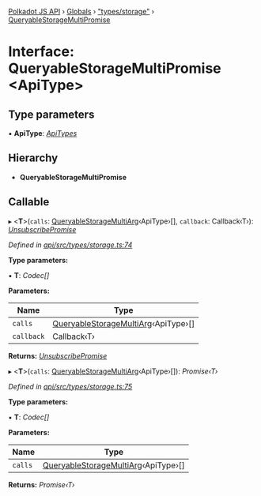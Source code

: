 [Polkadot JS API](../README.md) › [Globals](../globals.md) › ["types/storage"](../modules/_types_storage_.md) › [QueryableStorageMultiPromise](_types_storage_.queryablestoragemultipromise.md)

# Interface: QueryableStorageMultiPromise <**ApiType**>

## Type parameters

▪ **ApiType**: *[ApiTypes](../modules/_types_base_.md#apitypes)*

## Hierarchy

* **QueryableStorageMultiPromise**

## Callable

▸ <**T**>(`calls`: [QueryableStorageMultiArg](../modules/_types_storage_.md#queryablestoragemultiarg)‹ApiType›[], `callback`: Callback‹T›): *[UnsubscribePromise](../modules/_types_base_.md#unsubscribepromise)*

*Defined in [api/src/types/storage.ts:74](https://github.com/polkadot-js/api/blob/e3abb95111/packages/api/src/types/storage.ts#L74)*

**Type parameters:**

▪ **T**: *Codec[]*

**Parameters:**

Name | Type |
------ | ------ |
`calls` | [QueryableStorageMultiArg](../modules/_types_storage_.md#queryablestoragemultiarg)‹ApiType›[] |
`callback` | Callback‹T› |

**Returns:** *[UnsubscribePromise](../modules/_types_base_.md#unsubscribepromise)*

▸ <**T**>(`calls`: [QueryableStorageMultiArg](../modules/_types_storage_.md#queryablestoragemultiarg)‹ApiType›[]): *Promise‹T›*

*Defined in [api/src/types/storage.ts:75](https://github.com/polkadot-js/api/blob/e3abb95111/packages/api/src/types/storage.ts#L75)*

**Type parameters:**

▪ **T**: *Codec[]*

**Parameters:**

Name | Type |
------ | ------ |
`calls` | [QueryableStorageMultiArg](../modules/_types_storage_.md#queryablestoragemultiarg)‹ApiType›[] |

**Returns:** *Promise‹T›*
